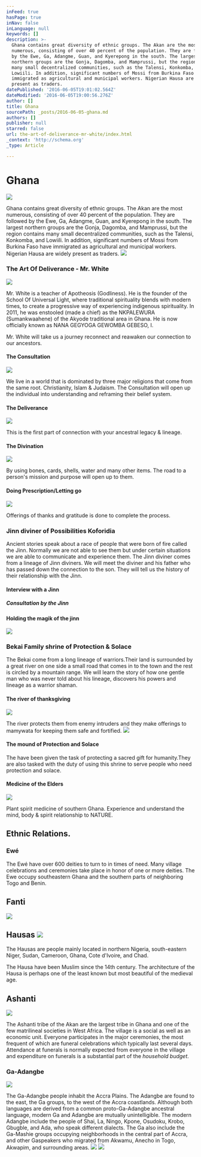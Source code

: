 ```yaml
---
inFeed: true
hasPage: true
inNav: false
inLanguage: null
keywords: []
description: >-
  Ghana contains great diversity of ethnic groups. The Akan are the most
  numerous, consisting of over 40 percent of the population. They are followed
  by the Ewe, Ga, Adangme, Guan, and Kyerepong in the south. The largest
  northern groups are the Gonja, Dagomba, and Mamprussi, but the region contains
  many small decentralized communities, such as the Talensi, Konkomba, and
  Lowiili. In addition, significant numbers of Mossi from Burkina Faso have
  immigrated as agricultural and municipal workers. Nigerian Hausa are widely
  present as traders. 
datePublished: '2016-06-05T19:01:02.564Z'
dateModified: '2016-06-05T19:00:56.276Z'
author: []
title: Ghana
sourcePath: _posts/2016-06-05-ghana.md
authors: []
publisher: null
starred: false
url: the-art-of-deliverance-mr-white/index.html
_context: 'http://schema.org'
_type: Article

---
```

# Ghana
![](https://the-grid-user-content.s3-us-west-2.amazonaws.com/2323b802-f9b0-46e5-9acd-a80cfe02077e.jpg)

Ghana contains great diversity of ethnic groups. The Akan are the most numerous, consisting of over 40 percent of the population. They are followed by the Ewe, Ga, Adangme, Guan, and Kyerepong in the south. The largest northern groups are the Gonja, Dagomba, and Mamprussi, but the region contains many small decentralized communities, such as the Talensi, Konkomba, and Lowiili. In addition, significant numbers of Mossi from Burkina Faso have immigrated as agricultural and municipal workers. Nigerian Hausa are widely present as traders. ![](https://the-grid-user-content.s3-us-west-2.amazonaws.com/ee4084e6-322d-4b08-ac11-de695a1e11d6.jpg)

### The Art Of Deliverance - Mr. White
![](https://the-grid-user-content.s3-us-west-2.amazonaws.com/2615ebfe-225c-47af-bb62-9f1d6f43d049.jpg)

Mr. White is a teacher of Apotheosis (Godliness). He is the founder of the School Of Universal Light, where traditional spirituality blends with modern times, to create a progressive way of experiencing indigenous spirituality. In 2011, he was enstooled (made a chief) as the NKPALEWURA (Sumankwaahene) of the Akyode traditional area in Ghana. He is now officially known as NANA GEGYOGA GEWOMBA GEBESO, I.

Mr. White will take us a journey reconnect and reawaken our connection to our ancestors.

#### The Consultation
![](https://the-grid-user-content.s3-us-west-2.amazonaws.com/48b906ac-7639-4288-9cd4-e76710d718e1.jpg)

We live in a world that is dominated by three major religions that come from the same root. Christianity, Islam & Judaism. The Consultation will open up the individual into understanding and reframing their belief system.

#### The Deliverance
![](https://the-grid-user-content.s3-us-west-2.amazonaws.com/b374cc2c-2eeb-42a4-a6c9-9d5507b61321.jpg)

This is the first part of connection with your ancestral legacy & lineage.

#### The Divination
![](https://the-grid-user-content.s3-us-west-2.amazonaws.com/f0b76640-11fa-4c4a-9710-fd805836eb45.png)

By using bones, cards, shells, water and many other items. The road to a person's mission and purpose will open up to them.

#### Doing Prescription/Letting go
![](https://the-grid-user-content.s3-us-west-2.amazonaws.com/330d20e1-3368-4a05-9ef2-b68d0a0ee184.jpg)

Offerings of thanks and gratitude is done to complete the process.

### Jinn diviner of Possibilities Koforidia

Ancient stories speak about a race of people that were born of fire called the Jinn. Normally we are not able to see them but under certain situations we are able to communicate and experience them. The Jinn diviner comes from a lineage of Jinn diviners. We will meet the diviner and his father who has passed down the connection to the son. They will tell us the history of their relationship with the Jinn.

#### Interview with a Jinn

##### Consultation by the Jinn

#### Holding the magik of the jinn
![](https://the-grid-user-content.s3-us-west-2.amazonaws.com/eb47986d-6374-4959-afbc-047d1ac44464.jpg)

### Bekai Family shrine of Protection & Solace

The Bekai come from a long lineage of warriors.Their land is surrounded by a great river on one side a small road that comes in to the town and the rest is circled by a mountain range. We will learn the story of how one gentle man who was never told about his lineage, discovers his powers and lineage as a warrior shaman. 

#### The river of thanksgiving
![](https://the-grid-user-content.s3-us-west-2.amazonaws.com/a414c30f-1166-4e8b-ab40-78f4e7393dfe.jpg)

The river protects them from enemy intruders and they make offerings to mamywata for keeping them safe and fortified.
![](https://the-grid-user-content.s3-us-west-2.amazonaws.com/d7d7b04d-99ee-48d8-a341-d57288bd2cc5.jpg)

#### The mound of Protection and Solace

The have been given the task of protecting a sacred gift for humanity.They are also tasked with the duty of using this shrine to serve people who need protection and solace.

#### Medicine of the Elders
![](https://the-grid-user-content.s3-us-west-2.amazonaws.com/1b1838f8-cc20-48ce-976a-83cafa840d87.jpg)

Plant spirit medicine of southern Ghana. Experience and understand the mind, body & spirit relationship to NATURE.

## 

## Ethnic Relations.

### Ewé

The Ewé have over 600 deities to turn to in times of need. Many village celebrations and ceremonies take place in honor of one or more deities. The Ewe occupy southeastern Ghana and the southern parts of neighboring Togo and Benin.

## Fanti
![](https://the-grid-user-content.s3-us-west-2.amazonaws.com/de47fe2c-f8c5-4ea0-9d88-4a29d8df33f9.jpg)

## Hausas ![](https://the-grid-user-content.s3-us-west-2.amazonaws.com/a1436105-1b2f-45ad-aebb-80f626a5cc48.jpg)

The Hausas are people mainly located in northern Nigeria, south-eastern Niger, Sudan, Cameroon, Ghana, Cote d'Ivoire, and Chad.

The Hausa have been Muslim since the 14th century. The architecture of the Hausa is perhaps one of the least known but most beautiful of the medieval age. 

## Ashanti
![](https://the-grid-user-content.s3-us-west-2.amazonaws.com/21c9ae82-e8cd-43da-a21d-8b147fcf2c28.jpg)

The Ashanti tribe of the Akan are the largest tribe in Ghana and one of the few matrilineal societies in West Africa. The village is a social as well as an economic unit. Everyone participates in the major ceremonies, the most frequent of which are funeral celebrations which typically last several days. Attendance at funerals is normally expected from everyone in the village and expenditure on funerals is a substantial part of the _household budget_. 

### Ga-Adangbe
![](https://the-grid-user-content.s3-us-west-2.amazonaws.com/e310461e-ff7c-4f74-a87e-bf1a4341790c.jpg)

The Ga-Adangbe people inhabit the Accra Plains. The Adangbe are found to the east, the Ga groups, to the west of the Accra coastlands. Although both languages are derived from a common proto-Ga-Adangbe ancestral language, modern Ga and Adangbe are mutually unintelligible. The modern Adangbe include the people of Shai, La, Ningo, Kpone, Osudoku, Krobo, Gbugble, and Ada, who speak different dialects. The Ga also include the Ga-Mashie groups occupying neighborhoods in the central part of Accra, and other Gaspeakers who migrated from Akwamu, Anecho in Togo, Akwapim, and surrounding areas.
![](https://the-grid-user-content.s3-us-west-2.amazonaws.com/784ad673-6956-493b-9737-f393fe60f6c1.jpg)
![](https://the-grid-user-content.s3-us-west-2.amazonaws.com/d118fa91-1dc6-4e41-97e8-e8d4bb3f7728.png)